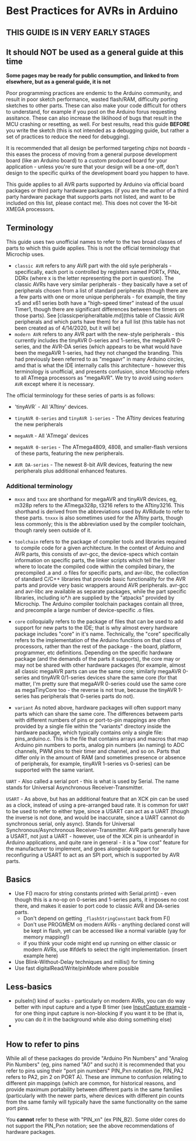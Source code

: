 # Best Practices for AVRs in Arduino

## THIS GUIDE IS IN VERY EARLY STAGES
## It should NOT be used as a general guide at this time
**Some pages may be ready for public consumption, and linked to from elsewhere, but as a general guide, it is not**

Poor programming practices are endemic to the Arduino community, and result in poor sketch performance, wasted flash/RAM, difficulty porting sketches to other parts. These can also make your code difficult for others to understand, for example if you post on the Arduino forus requesting assitance. These can also increase the liklihood of bugs that result in the MCU crashing or resetting, as well. For best results, read this guide **BEFORE** you write the sketch (this is not intended as a debugging guide, but rather a set of practices to reduce the need for debugging). 

It is recommended that all design be performed targeting *chips* not *boards* - this eases the process of moving from a general purpose development board (like an Arduino board) to a custom produced board for your application - unless you're sure that your design will be a one-off, don't design to the specific quirks of the development board you happen to have.

This guide applies to all AVR parts supported by Arduino via official board packages or third party hardware packages. (if you are the author of a third party hardware package that supports parts not listed, and want to be included on this list, please contact me). This does not cover the 16-bit XMEGA processors.

## Terminology
This guide uses two unofficial names to refer to the two broad classes of parts to which this guide applies. This is not the official terminology that Microchip uses. 
* `classic AVR` refers to any AVR part with the old syle peripherals - specifically, each port is controlled by registers named PORTx, PINx, DDRx (where x is the letter representing the port in question). The classic AVRs have very similar peripherals - they basically have a set of peripherals chosen from a list of standard peripherals (though there are a few parts with one or more unique peripherals - for example, the tiny x5 and x61 series both have a "high-speed timer" instead of the usual Timer1, though there are significant differences between the timers on those parts). See [classicperipheraltable.md](this table of Classic AVR peripherals and which parts have them) for a full list (this table has not been created as of 4/14/2020, but it will be)
* `modern AVR` refers to any AVR part with the new-style peripherals - this currently includes the tinyAVR 0-series and 1-series, the megaAVR 0-series, and the AVR-DA series (which appears to be what would have been the megaAVR 1-series, had they not changed the branding. This had previously been referred to as "megaavr" in many Arduino circles, amd that is what the IDE internally calls this architecture - however this terminology is unofficial, and presents confusion, since Microchip refers to all ATmega processors as "megaAVR". We try to avoid using `modern AVR` except where it is necessary.

The official terminology for these series of parts is as follows:
* 'tinyAVR` - All 'ATtiny' devices.

* `tinyAVR 0-series` and `tinyAVR 1-series` - The ATtiny devices featuring the new peripherals

* `megaAVR` - All 'ATmega' devices

* `megaAVR 0-series` - The ATmega4809, 4808, and smaller-flash versions of these parts, featuring the new peripherals.

* `AVR DA-series` - The newest 8-bit AVR devices, featuring the new peripherals plus additional enhanced features.

### Additional terminology
* `mxxx` and `txxx` are shorthand for megaAVR and tinyAVR devices, eg, m328p refers to the ATmega328p, t3216 refers to the ATtiny3216. This shorthand is derived from the abbreviations used by AVRdude to refer to these parts. `tnxxx` is also sometimes used for the ATtiny parts, though less commonly; this is the abbreviation used by the compiler toolchain, though rarely seen outside of it.

* `toolchain` refers to the package of compiler tools and libraries required to compile code for a given architecture. In the context of Arduino and AVR parts, this consists of avr-gcc, the device-specs which contain information on specific parts, the linker scripts which tell the linker where to locate the compiled code within the compiled binary, the precompiled .a and .o files for specific parts, and avr-libc, the collection of standard C/C++ libraries that provide basic functionality for the AVR parts and provide very basic wrappers around AVR peripherals. avr-gcc and avr-libc are available as separate packages, while the part specific libraries, including io*.h are supplied by the "atpacks" provided by Microchip. The Arduino compiler toolchain packages contain all three, and precompile a large number of device-specific .o files.

* `core` colloquially refers to the package of files that can be used to add support for new parts to the IDE; that is why almost every hardware package includes "core" in it's name. Technically, the "core" specifically refers to the implementation of the Arduino functions on that class of processors, rather than the rest of the package - the board, platform, programmer, etc definitions. Depending on the specific hardware package (and the demands of the parts it supports), the core may or may not be shared with other hardware packages (for example, almost all classic megaAVR parts can use the same core; similarly megaAVR 0-series and tinyAVR 0/1-series devices share the same core (for that matter, I'm pretty sure that megaAVR 0-series could use the same core as megaTinyCore too - the reverse is not true, because the tinyAVR 1-series has peripherals that 0-series parts do not).

* `variant` As noted above, hardware packages will often support many parts which can share the same core. The differences betweem parts with different numbers of pins or port-to-pin mappings are often provided by a single file within the "variants" directory inside the hardware package, which typically contains only a single file: pins_arduino.c. This is the file that contains arrays and macros that map Arduino pin numbers to ports, analog pin numbers (`An` naming) to ADC channels, PWM pins to their timer and channel, and so on. Parts that differ only in the amount of RAM (and sometimes presence or absence of peripherals, for example, tinyAVR 1-series vs 0-series) can be supported with the same variant.

`UART` - Also called a serial port - this is what is used by Serial. The name stands for Universal Asynchronous Receiver-Transmitter. 

`USART` - As above, but has an additional feature that an XCK pin can be used as a clock, instead of using a pre-arranged baud rate. It is common for `UART` to be used to refer to either type, since a USART can act as a UART (though the inverse is not done, and would be inaccurate, since a UART cannot do synchronous serial, only async). Stands for Universal Synchronous/Asynchronous Receiver-Transmitter. AVR parts generally have a USART, not just a UART - however, use of the XCK pin is unheardof in Arduino applications, and quite rare in general - it is a "low cost" feature for the manufacturer to implement, and goes alongside support for reconfiguring a USART to act as an SPI port, which is supported by AVR parts.

## Basics
* Use F() macro for string constants printed with Serial.print() - even though this is a no-op on 0-series and 1-series parts, it imposes no cost there, and makes it easier to port code to classic AVR and DA-series parts.
  * Don't depend on getting `_flashStringConstant` back from F()
  * Don't use PROGMEM on modern AVRs - anything declared const will be kept in flash, yet can be accessed like a normal variable (yay for memory mapping!)
  * if you think your code might end up running on either classic or modern AVRs, use #ifdefs to select the right implementation. (insert example here)
* Use Blink-Without-Delay techniques and millis() for timing
* Use fast digitalRead/Write/pinMode where possible

## Less-basics
* pulseIn() kind of sucks - particularly on modern AVRs, you can do way better with input capture and a type B timer (see [InputCapture example](InputCapture.md) - for one thing input capture is non-blocking if you want it to be (that is, you can do it in the background while also doing something else)
* 

## How to refer to pins
While all of these packages do provide "Arduino Pin Numbers" and "Analog Pin Numbers" (eg, pins named "A0" and such) it is recommended that you refer to pins using their "port pin numbers" PIN_Pxn notation (ie, PIN_PA2 refers to PA2, pin 2 on PORT A). These are immune to confusion relating to different pin mappings (which are common, for historical reasons, and provide maximum portability between different parts in the same families (particularly with the newer parts, where devices with different pin counts from the same family will typically have the same functionality on the same port pins. 

You **cannot** refer to these with "PIN_xn" (ex PIN_B2). 
Some older cores do not support the PIN_Pxn notation; see the above recommendations of hardware packages.


